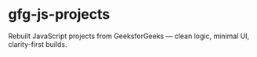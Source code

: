 # gfg-js-projects
Rebuilt JavaScript projects from GeeksforGeeks — clean logic, minimal UI, clarity-first builds.
